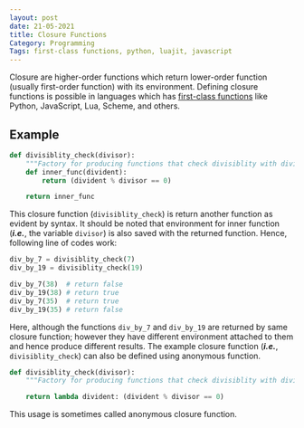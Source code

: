 ```yaml
---
layout: post
date: 21-05-2021
title: Closure Functions
Category: Programming
Tags: first-class functions, python, luajit, javascript
---
```


Closure are higher-order functions which return lower-order function (usually first-order function) with its environment. Defining closure functions is possible in languages which has [first-class functions](|filename|first_class_functions.md) like Python, JavaScript, Lua, Scheme, and others.

## Example
```python
def divisiblity_check(divisor):
	"""Factory for producing functions that check divisiblity with divisor."""
	def inner_func(divident):
		return (divident % divisor == 0)

	return inner_func
```

This closure function (`divisiblity_check`) is return another function as evident by syntax. It should be noted that environment for inner function (***i.e.***, the variable `divisor`) is also saved with the returned function. Hence, following line of codes work:

```python
div_by_7 = divisiblity_check(7)
div_by_19 = divisiblity_check(19)

div_by_7(38)  # return false
div_by_19(38) # return true
div_by_7(35)  # return true
div_by_19(35) # return false
```

Here, although the functions `div_by_7` and `div_by_19` are returned by same closure function; however they have different environment attached to them and hence produce different results. The example closure function (***i.e.***, `divisiblity_check`) can also be defined using anonymous function.

```python
def divisiblity_check(divisor):
	"""Factory for producing functions that check divisiblity with divisor."""

	return lambda divident: (divident % divisor == 0)
```

This usage is sometimes called anonymous closure function.
